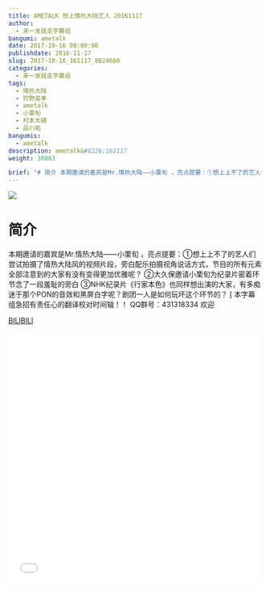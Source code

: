 ```yaml
---
title: AMETALK 想上情热大陆艺人 20161117
author: 
  - 来一发就走字幕组
bangumi: ametalk
date: 2017-10-16 00:00:00
publishdate: 2016-11-17
slug: 2017-10-16_161117_8824680
categories: 
  - 来一发就走字幕组
tags: 
  - 情热大陆
  - 狩野英孝
  - ametalk
  - 小栗旬
  - 村本大辅
  - 品川祐
bangumis: 
  - ametalk
description: ametalk&#8226;161117
weight: 38883

brief: "# 简介 本期邀请的嘉宾是Mr.情热大陆——小栗旬 ，亮点提要：①想上上不了的艺人们尝试拍摄了情热大陆风的视频片段，旁白配乐拍摄视角说话方式，节目的所有元素全部注意到的大家有没有变得更加优雅呢？ ②大久保邀请小栗旬为纪录片密着环节念了一段羞耻的旁白 ③NHK纪录片《行家本色》也同样想出演的大家，有多痴迷于那个PON的音效和黑屏白字呢？剧团一人是如何玩坏这个环节的？"
---
```


![](https://i.imgur.com/bNOZQi2.jpg)

# 简介  
 本期邀请的嘉宾是Mr.情热大陆——小栗旬 ，亮点提要：①想上上不了的艺人们尝试拍摄了情热大陆风的视频片段，旁白配乐拍摄视角说话方式，节目的所有元素全部注意到的大家有没有变得更加优雅呢？ ②大久保邀请小栗旬为纪录片密着环节念了一段羞耻的旁白 ③NHK纪录片《行家本色》也同样想出演的大家，有多痴迷于那个PON的音效和黑屏白字呢？剧团一人是如何玩坏这个环节的？
[ 本字幕组急招有责任心的翻译校对时间轴！！ QQ群号：431318334 欢迎

  [BILIBILI](https://www.bilibili.com/video/av8824680/)


<div class="vcontainer">  <iframe class='video' src="//www.bilibili.com/blackboard/player.html?aid=8824680" width="100%" height="500" frameborder="0" allowfullscreen="allowfullscreen"></iframe></div>
